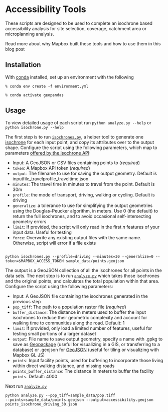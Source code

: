 # Accessibility Tools

These scripts are designed to be used to complete an isochrone based accessibility analysis for site selection, coverage, catchment area or microplanning analysis.

Read more about why Mapbox built these tools and how to use them in this blog post

## Installation

With [conda][1] installed, set up an environment with the following

`% conda env create -f environment.yml`

`% conda activate geopandas`

## Usage

To view detailed usage of each script run `python analyze.py --help` or `python isochrone.py --help`

The first step is to run <code>[isochrones.py][2]</code>, a helper tool to generate one [isochrone][3] for each input point, and copy its attributes over to the output shape. Configure the script using the following parameters, which map to parameters [offered by the Isochrone API][4]:

- Input: A GeoJSON or CSV files containing points to (*required*)
- `token`: A Mapbox API token (*required*)
- `output`: The filename to use for saving the output geometry. Default is inputfile_travelprofile_traveltime.json
- `minutes`: The travel time in minutes to travel from the point. Default is 30m
- `profile`: the mode of transport, driving, walking or cycling. Default is driving
- `generalize`: a tolerance to use for simplifying the output geometries using the Douglas-Peucker algorithm, in meters. Use 0 (the default) to return the full isochrones, and to avoid occasional self-intersecting geometry errors
- `limit`: If provided, the script will only read in the first *n* features of your input data. Useful for testing
- `force`: Overwrite any existing output files with the same name. Otherwise, script will error if a file exists

<code>
python isochrones.py --profile=driving --minutes=30 --generalize=0 --token=$MAPBOX_ACCESS_TOKEN sample_data/points.geojson</code>

The output is a GeoJSON collection of all the isochrones for all points in the data sets. The next step is to run <code>[analyze.py][5]</code> which takes those isochrones and the original points, and calculates the total population within that area. Configure the script using the following parameters:

- Input: A GeoJSON file containing the isochrones generated in the previous step
- `pop_tiff`: The path to a population raster file (*required*)
- `buffer_distance`: The distance in meters used to buffer the input isochrones to reduce their geometric complexity and account for walking time to communities along the road. Default: 1
- `limit`: If provided, only load a limited number of features, useful for testing small portions of a larger dataset
- `output`: File name to save output geometry, specify a name with .gpkg to save as [Geopackage][6] (useful for visualizing in a GIS, or transferring to a database) or .geojson for [GeoJSON][7] (useful for tiling or visualizing with Mapbox GL JS)
- `points`: Input facility points, used for buffering to incorporate those living within direct walking distance, and missing roads
- `points_buffer_distance`: The distance in meters to buffer the facility `points`. Default: 4000

Next run <code>[analyze.py][5]</code>

<code>python analyze.py --pop_tiff=sample_data/pop.tiff --points=sample_data/points.geojson --output=accessibility.geojson points_isochrone_driving_30.json</code>

[1]: https://docs.conda.io/en/latest/

[2]: https://github.com/mapbox/impact-tools/blob/accessibility/accessibility/isochrones.py

[3]: https://docs.mapbox.com/help/tutorials/get-started-isochrone-api/

[4]: https://docs.mapbox.com/api/navigation/isochrone/

[5]: https://github.com/mapbox/impact-tools/blob/accessibility/accessibility/analyze.py

[6]: https://www.geopackage.org/

[7]: https://geojson.org/
